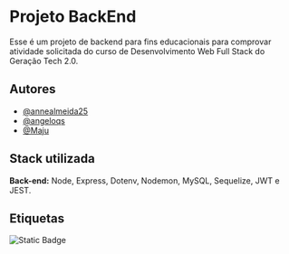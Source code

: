 
# Projeto BackEnd

Esse é um projeto de backend para fins educacionais para comprovar atividade solicitada do curso de Desenvolvimento Web Full Stack do Geração Tech 2.0.

## Autores
- [@annealmeida25](https://www.github.com/annealmeida25)
- [@angeloqs](https://www.github.com/angeloqs)
- [@Maju](https://github.com/maju555)


## Stack utilizada

**Back-end:** Node, Express, Dotenv, Nodemon, MySQL, Sequelize, JWT e JEST.


## Etiquetas

![Static Badge](https://img.shields.io/badge/Status-Concluído-darkgreen?style=for-the-badge)
